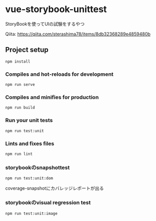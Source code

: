 # vue-storybook-unittest

StoryBookを使ってUIの試験をするやつ

Qiita: https://qiita.com/sterashima78/items/8db32368289e4859480b

## Project setup
```
npm install
```

### Compiles and hot-reloads for development
```
npm run serve
```

### Compiles and minifies for production
```
npm run build
```

### Run your unit tests
```
npm run test:unit
```

### Lints and fixes files
```
npm run lint
```

### storybookのsnapshottest

```
npm run test:unit:dom
```

coverage-snapshotにカバレッジレポートが出る

### storybookのvisual regression test

```
npm run test:unit:image
```

